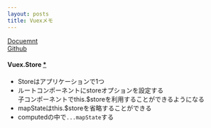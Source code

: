 ```yaml
---
layout: posts
title: Vuexメモ 
---
```

[Docuemnt](https://vuex.vuejs.org/en/)  
[Github](https://github.com/vuejs/vuex)  

#### Vuex.Store [\*](https://vuex.vuejs.org/en/api.html)

* Storeはアプリケーションで1つ  
* ルートコンポーネントにstoreオプションを設定する  
子コンポーネントでthis.$storeを利用することができるようになる  　
* mapStateはthis.$storeを省略することができる  
* computedの中で`...mapState`する  
